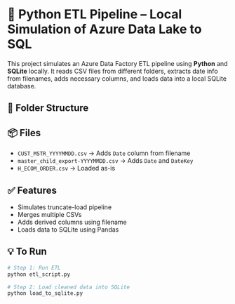 # 🧪 Python ETL Pipeline – Local Simulation of Azure Data Lake to SQL

This project simulates an Azure Data Factory ETL pipeline using **Python** and **SQLite** locally. It reads CSV files from different folders, extracts date info from filenames, adds necessary columns, and loads data into a local SQLite database.

## 📁 Folder Structure


## 📦 Files

- `CUST_MSTR_YYYYMMDD.csv` → Adds `Date` column from filename
- `master_child_export-YYYYMMDD.csv` → Adds `Date` and `DateKey`
- `H_ECOM_ORDER.csv` → Loaded as-is

## ✅ Features

- Simulates truncate-load pipeline
- Merges multiple CSVs
- Adds derived columns using filename
- Loads data to SQLite using Pandas

## 💡 To Run

```bash
# Step 1: Run ETL
python etl_script.py

# Step 2: Load cleaned data into SQLite
python load_to_sqlite.py
